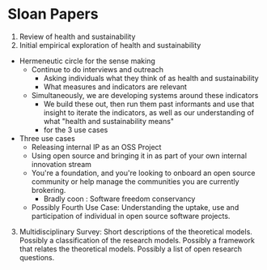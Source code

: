 # Sloan Papers

1. Review of health and sustainability
2. Initial empirical exploration of health and sustainability
  - Hermeneutic circle for the sense making
    - Continue to do interviews and outreach
      - Asking individuals what they think of as health and sustainability
      - What measures and indicators are relevant
    - Simultaneously, we are developing systems around these indicators
      - We build these out, then run them past informants and use that insight to iterate the indicators, as well as our understanding of what "health and sustainability means"
      - for the 3 use cases
  - Three use cases
    - Releasing internal IP as an OSS Project
    - Using open source and bringing it in as part of your own internal innovation stream
    - You're a foundation, and you're looking to onboard an open source community or help manage the communities you are currently brokering.
      - Bradly coon : Software freedom conservancy
    - Possibly Fourth Use Case: Understanding the uptake, use and participation of individual in open source software projects.
3.  Multidisciplinary Survey: Short descriptions of the theoretical models. Possibly a classification of the research models. Possibly a framework that relates the theoretical models. Possibly a list of open research questions. 
